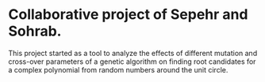 # Collaborative project of Sepehr and Sohrab.

This project started as a tool to analyze the effects of different mutation and cross-over parameters of a genetic algorithm on finding root candidates for a complex polynomial from random numbers around the unit circle.
